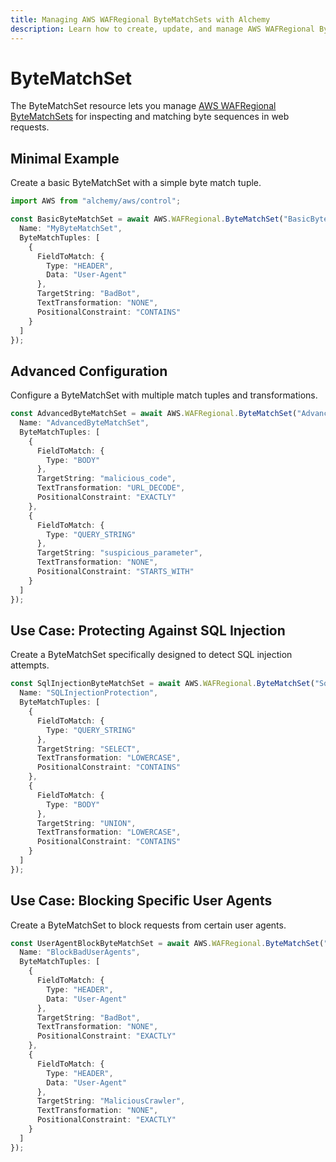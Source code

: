 ```yaml
---
title: Managing AWS WAFRegional ByteMatchSets with Alchemy
description: Learn how to create, update, and manage AWS WAFRegional ByteMatchSets using Alchemy Cloud Control.
---
```


# ByteMatchSet

The ByteMatchSet resource lets you manage [AWS WAFRegional ByteMatchSets](https://docs.aws.amazon.com/wafregional/latest/userguide/) for inspecting and matching byte sequences in web requests.

## Minimal Example

Create a basic ByteMatchSet with a simple byte match tuple.

```ts
import AWS from "alchemy/aws/control";

const BasicByteMatchSet = await AWS.WAFRegional.ByteMatchSet("BasicByteMatchSet", {
  Name: "MyByteMatchSet",
  ByteMatchTuples: [
    {
      FieldToMatch: {
        Type: "HEADER",
        Data: "User-Agent"
      },
      TargetString: "BadBot",
      TextTransformation: "NONE",
      PositionalConstraint: "CONTAINS"
    }
  ]
});
```

## Advanced Configuration

Configure a ByteMatchSet with multiple match tuples and transformations.

```ts
const AdvancedByteMatchSet = await AWS.WAFRegional.ByteMatchSet("AdvancedByteMatchSet", {
  Name: "AdvancedByteMatchSet",
  ByteMatchTuples: [
    {
      FieldToMatch: {
        Type: "BODY"
      },
      TargetString: "malicious_code",
      TextTransformation: "URL_DECODE",
      PositionalConstraint: "EXACTLY"
    },
    {
      FieldToMatch: {
        Type: "QUERY_STRING"
      },
      TargetString: "suspicious_parameter",
      TextTransformation: "NONE",
      PositionalConstraint: "STARTS_WITH"
    }
  ]
});
```

## Use Case: Protecting Against SQL Injection

Create a ByteMatchSet specifically designed to detect SQL injection attempts.

```ts
const SqlInjectionByteMatchSet = await AWS.WAFRegional.ByteMatchSet("SqlInjectionByteMatchSet", {
  Name: "SQLInjectionProtection",
  ByteMatchTuples: [
    {
      FieldToMatch: {
        Type: "QUERY_STRING"
      },
      TargetString: "SELECT",
      TextTransformation: "LOWERCASE",
      PositionalConstraint: "CONTAINS"
    },
    {
      FieldToMatch: {
        Type: "BODY"
      },
      TargetString: "UNION",
      TextTransformation: "LOWERCASE",
      PositionalConstraint: "CONTAINS"
    }
  ]
});
```

## Use Case: Blocking Specific User Agents

Create a ByteMatchSet to block requests from certain user agents.

```ts
const UserAgentBlockByteMatchSet = await AWS.WAFRegional.ByteMatchSet("UserAgentBlockByteMatchSet", {
  Name: "BlockBadUserAgents",
  ByteMatchTuples: [
    {
      FieldToMatch: {
        Type: "HEADER",
        Data: "User-Agent"
      },
      TargetString: "BadBot",
      TextTransformation: "NONE",
      PositionalConstraint: "EXACTLY"
    },
    {
      FieldToMatch: {
        Type: "HEADER",
        Data: "User-Agent"
      },
      TargetString: "MaliciousCrawler",
      TextTransformation: "NONE",
      PositionalConstraint: "EXACTLY"
    }
  ]
});
```